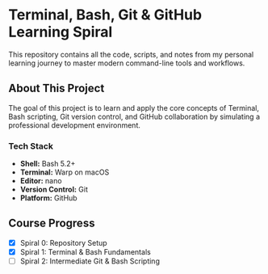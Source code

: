 # Terminal, Bash, Git & GitHub Learning Spiral

This repository contains all the code, scripts, and notes from my personal learning journey to master modern command-line tools and workflows.

## About This Project

The goal of this project is to learn and apply the core concepts of Terminal, Bash scripting, Git version control, and GitHub collaboration by simulating a professional development environment.

### Tech Stack
- **Shell:** Bash 5.2+
- **Terminal:** Warp on macOS
- **Editor:** nano
- **Version Control:** Git
- **Platform:** GitHub

## Course Progress

- [x] Spiral 0: Repository Setup
- [x] Spiral 1: Terminal & Bash Fundamentals
- [ ] Spiral 2: Intermediate Git & Bash Scripting
